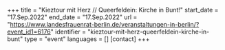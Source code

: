 +++
title = "Kieztour mit Herz // Queerfeldein: Kirche in Bunt!"
start_date = "17.Sep.2022"
end_date = "17.Sep.2022"
url = "https://www.landesfrauenrat-berlin.de/veranstaltungen-in-berlin/?event_id1=6176"
identifier = "kieztour-mit-herz-queerfeldein-kirche-in-bunt"
type = "event"
languages = []
[contact]
+++